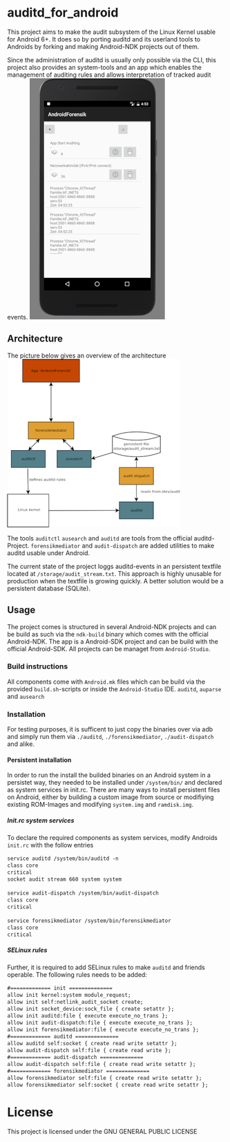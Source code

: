 # auditd_for_android
This project aims to make the audit subsystem of the Linux Kernel usable for Android 6+.
It does so by porting auditd and its userland tools to Androids by forking and making Android-NDK projects out of them.

Since the administration of auditd is usually only possible via the CLI, this project also provides an system-tools and an app which enables the management of auditing rules and allows interpretation of tracked audit events.
![Image of the App showing network activity tracked by auditd](doc/img/auditd_app_network.png?raw=true "tracked network activity by auditd")

## Architecture

The picture below gives an overview of the architecture
![Project architecture](doc/img/all_arch_en.png?raw=true "tracked network activity by auditd")

The tools `auditctl` `ausearch` and `auditd` are tools from the official auditd-Project. `forensikmediator` and `audit-dispatch` are added utilities to make auditd usable under Android.

The current state of the project loggs auditd-events in an persistent textfile located at `/storage/audit_stream.txt`. This approach is highly unusable for production when the textfile is growing quickly. A better solution would be a persistent database (SQLite).

## Usage

The project comes is structured in several Android-NDK projects and can be build as such via the `ndk-build` binary which comes with the official Android-NDK.
The app is a Android-SDK project and can be build with the official Android-SDK. All projects can be managet from `Android-Studio`.

### Build instructions

All components come with `Android.mk` files which can be build via the provided `build.sh`-scripts or inside the `Android-Studio` IDE.
`auditd`, `auparse` and `ausearch`


### Installation
For testing purposes, it is sufficent to just copy the binaries over via adb and simply run them via `./auditd`, `./forensikmediator`, `./audit-dispatch` and alike. 


#### Persistent installation
In order to run the install the builded binaries on an Android system in a persistet way, they needed to be installed under `/system/bin/` and declared as system services in init.rc. There are many ways to install persistent files on Android, either by building a custom image from source or modifiying existing ROM-Images and modifying `system.img` and `ramdisk.img`.

##### Init.rc system services
To declare the required components as system services, modify Androids `init.rc` with the follow entries
```
service auditd /system/bin/auditd -n
class core
critical
socket audit stream 660 system system

service audit-dispatch /system/bin/audit-dispatch
class core
critical

service forensikmediator /system/bin/forensikmediator
class core
critical
```

##### SELinux rules
Further, it is required to add SELinux rules to make `auditd` and friends operable. The following rules needs to be added:
```
#============= init ==============
allow init kernel:system module_request;
allow init self:netlink_audit_socket create;
allow init socket_device:sock_file { create setattr };
allow init auditd:file { execute execute_no_trans };
allow init audit-dispatch:file { execute execute_no_trans };
allow init forensikmediator:file { execute execute_no_trans };
#============= auditd ==============
allow auditd self:socket { create read write setattr };
allow audit-dispatch self:file { create read write };
#============= audit-dispatch ==============
allow audit-dispatch self:file { create read write setattr };
#============= forensikmediator ==============
allow forensikmediator self:file { create read write setattr };
allow forensikmediator self:socket { create read write setattr };
```

# License
This project is licensed under the GNU GENERAL PUBLIC LICENSE

